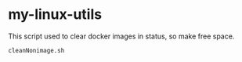 # my-linux-utils
This script used to clear docker images in <none> status, so make free space.

	cleanNonimage.sh

